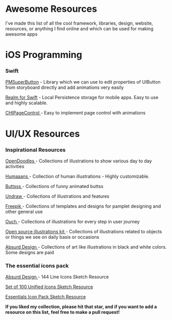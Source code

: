 # Awesome Resources

I've made this list of all the cool framework, libraries, design, website, resources, or anything I find online and which can be used for making awesome apps

# iOS Programming

<h3>Swift</h3>

<a href = "https://github.com/pmusolino/PMSuperButton"> PMSuperButton</a> - Library which we can use to edit properties of UIButton from storyboard directly and add animations very easily

<a href = "https://realm.io/docs/swift/latest"> Realm for Swift</a> - Local Persistence storage for mobile apps. Easy to use and highly scalable.

<a href = "https://github.com/ChiliLabs/CHIPageControl"> CHIPageControl </a> - Easy to implement page control with animations


# UI/UX Resources

<h3>Inspirational Resources </h3>

<a href = "https://www.opendoodles.com/ "> OpenDoodles </a> - Collections of illustrations to show various day to day activities

<a href = "https://www.humaaans.com/"> Humaaans </a> - Collection of human illustrations - Highly customizable.

<a href = "https://www.buttsss.com/"> Buttsss </a> - Collections of funny animated buttss

<a href = "https://undraw.co/illustrations"> Undraw </a> - Collections of illustrations and features

<a href = "https://www.freepik.com/"> Freepik </a> - Collections of templates and designs for pamplet designing and other general use

<a href = "https://icons8.com/ouch/"> Ouch </a> - Collections of illustrations for every step in user journey

<a href = "https://illlustrations.co/"> Open source illustrations kit </a> - Collections of illustrations related to objects or things we see on daily basis or occasions 

<a href = "https://absurd.design/#slide-8"> Absurd Design </a> - Collections of art like illustrations in black and white colors. Some designs are paid


<h3>The essential icons pack</h3>

<a href = "https://www.sketchappsources.com/free-source/4221-moonshard-free-line-icons-sketch-freebie-resource.html"> Absurd Design </a> - 144 Line Icons Sketch Resource

<a href = "https://www.sketchappsources.com/free-source/3846-icon-set-sketch-freebie-resource.html"> Set of 100 Unified Icons Sketch Resource </a> 

<a href = "https://www.sketchappsources.com/free-source/3771-essentials-icon-pack-sketch-freebie-resource.html"> Essentials Icon Pack Sketch Resource </a> 

<b>If you liked my collection, please hit that star, and if you want to add a resource on this list, feel free to make a pull request! </b>
